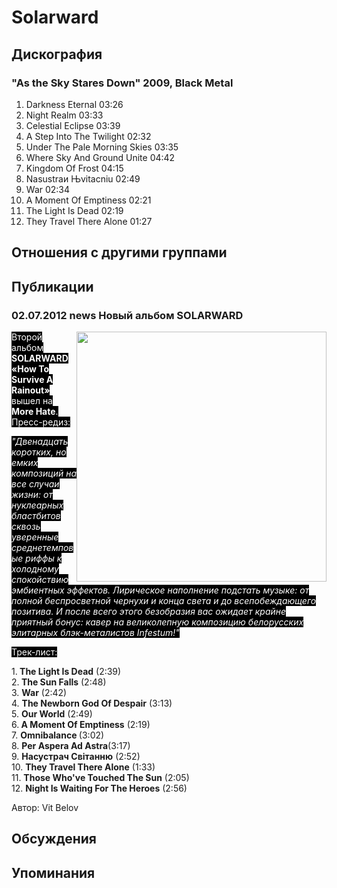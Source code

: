 # Solarward



## Дискография

### "As the Sky Stares Down" 2009, Black Metal

1. Darkness Eternal 03:26  
2. Night Realm 03:33  
3. Celestial Eclipse 03:39  
4. A Step Into The Twilight 02:32  
5. Under The Pale Morning Skies 03:35  
6. Where Sky And Ground Unite 04:42  
7. Kingdom Of Frost 04:15  
8. Nasustraи Њvitaсniu 02:49  
9. War 02:34  
10. A Moment Of Emptiness 02:21  
11. The Light Is Dead 02:19  
12. They Travel There Alone 01:27 


## Отношения с другими группами


## Публикации

### 02.07.2012 news Новый альбом SOLARWARD

<P><FONT style="BACKGROUND-COLOR: #000000" color=#ffffff><IMG border=0 hspace=0 alt="" align=right src="/images/news_rus/2012.07/24280.jpg" width=400 height=400>Второй альбом<STRONG> SOLARWARD «How To Survive A Rainout»</STRONG> вышел на<STRONG> More Hate</STRONG>. Пресс-редиз:</FONT></P>
<P><FONT style="BACKGROUND-COLOR: #000000" color=#ffffff><EM>"Двенадцать коротких, но емких композиций на все случаи жизни: от нуклеарных бластбитов сквозь уверенные среднетемповые риффы к холодному спокойствию эмбиентных эффектов. Лирическое наполнение подстать музыке: от полной беспросветной чернухи и конца света и до всепобеждающего позитива. И после всего этого безобразия вас ожидает крайне приятный бонус: кавер на великолепную композицию белорусских элитарных блэк-металистов Infestum!"</EM></FONT></P>
<P><FONT style="BACKGROUND-COLOR: #000000" color=#ffffff>Трек-лист:</FONT></P>
<P>1.<STRONG> The Light Is Dead</STRONG> (2:39)<BR>2.<STRONG> The Sun Falls</STRONG> (2:48)<BR>3. <STRONG>War</STRONG> (2:42)<BR>4. <STRONG>The Newborn God Of Despair</STRONG> (3:13)<BR>5. <STRONG>Our World</STRONG> (2:49)<BR>6.<STRONG> A Moment Of Emptiness</STRONG> (2:19)<BR>7. <STRONG>Omnibalance </STRONG>(3:02)<BR>8. <STRONG>Per Aspera Ad Astra</STRONG>(3:17)<BR>9. <STRONG>Насустрач Свiтанню</STRONG> (2:52)<BR>10. <STRONG>They Travel There Alone</STRONG> (1:33)<BR>11. <STRONG>Those Who've Touched The Sun</STRONG> (2:05)<BR>12. <STRONG>Night Is Waiting For The Heroes</STRONG> (2:56)</P>
Автор: Vit Belov


## Обсуждения


## Упоминания

